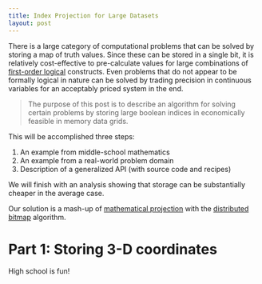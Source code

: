 ```yaml
---
title: Index Projection for Large Datasets
layout: post
---
```


There is a large category of computational problems that can be solved by storing a map of truth values.
Since these can be stored in a single bit, it is relatively cost-effective to pre-calculate values for large
combinations of [first-order logical](http://en.wikipedia.org/wiki/First-order_logic) constructs. Even problems
that do not appear to be formally logical in nature can be solved by trading precision in continuous variables
for an acceptably priced system in the end.

> The purpose of this post is to describe an algorithm for solving certain problems by storing large boolean
> indices in economically feasible in memory data grids.

This will be accomplished three steps:

1. An example from middle-school mathematics
2. An example from a real-world problem domain
3. Description of a generalized API (with source code and recipes)

We will finish with an analysis showing that storage can be substantially cheaper in the average case.

Our solution is a mash-up of <a href="http://en.wikipedia.org/wiki/Projection_(mathematics)">mathematical projection</a> with
the [distributed bitmap](http://docs.gigaspaces.com/sbp/distributed-bitmap.html) algorithm.

# Part 1: Storing 3-D coordinates

High school is fun!